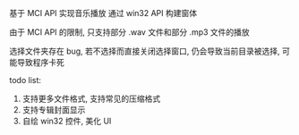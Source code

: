 基于 MCI API 实现音乐播放
通过 win32 API 构建窗体

由于 MCI API 的限制, 只支持部分 .wav 文件和部分 .mp3 文件的播放

选择文件夹存在 bug, 若不选择而直接关闭选择窗口, 仍会导致当前目录被选择, 可能导致程序卡死
 
 
 
 
todo list:
  1. 支持更多文件格式, 支持常见的压缩格式
  2. 支持专辑封面显示
  3. 自绘 win32 控件, 美化 UI
